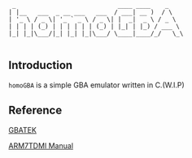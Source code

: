 ```
 _                            ____ ____    _    
| |__   ___  _ __ ___   ___  / ___| __ )  / \   
| '_ \ / _ \| '_ ` _ \ / _ \| |  _|  _ \ / _ \  
| | | | (_) | | | | | | (_) | |_| | |_) / ___ \ 
|_| |_|\___/|_| |_| |_|\___/ \____|____/_/   \_\
                                                
```

## Introduction
`homoGBA` is a simple GBA emulator written in C.(W.I.P)

## Reference
[GBATEK](https://problemkaputt.de/gbatek.htm)

[ARM7TDMI Manual](https://developer.arm.com)